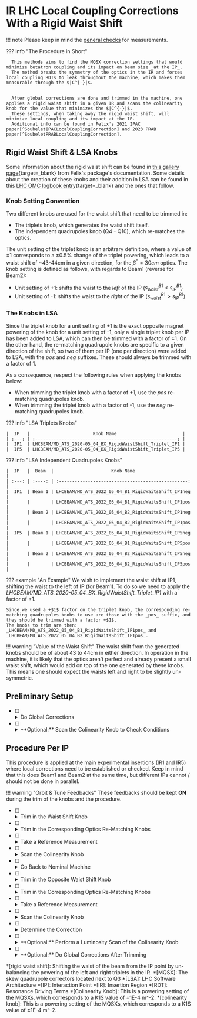 # IR LHC Local Coupling Corrections With a Rigid Waist Shift

!!! note
    Please keep in mind the [general checks](general_checks.md) for measurements.

??? info "The Procedure in Short"

      This methods aims to find the MQSX correction settings that would minimize betatron coupling and its impact on beam size _at the IP_.
      The method breaks the symmetry of the optics in the IR and forces local coupling RDTs to leak throughout the machine, which makes them measurable through the $|C^{-}|$.


      After global corrections are done and trimmed in the machine, one applies a rigid waist shift in a given IR and scans the colinearity knob for the value that minimizes the $|C^{-}|$.
      These settings, when taking away the rigid waist shift, will minimize local coupling and its impact at the IP.
      Additional info can be found in Felix's 2021 IPAC paper[^SoubeletIPACLocalCouplingCorrection] and 2023 PRAB paper[^SoubeletPRABLocalCouplingCorrection].

## Rigid Waist Shift & LSA Knobs

Some information about the rigid waist shift can be found in [this gallery page][rws_gallery]{target=_blank} from Felix's package's documentation.
Some details about the creation of these knobs and their addition in LSA can be found in this [LHC OMC logbook entry][logbook_entry]{target=_blank} and the ones that follow.

### Knob Setting Convention

Two different knobs are used for the waist shift that need to be trimmed in:

- The triplets knob, which generates the waist shift itself.
- The independent quadrupoles knob (Q4 - Q10), which re-matches the optics.

The unit setting of the triplet knob is an arbitrary definition, where a value of $\pm1$ corresponds to a $\pm 0.5$% change of the triplet powering, which leads to a waist shift of ~43-44cm in a given direction, for the $\beta^{*} = 30cm$ optics.
The knob setting is defined as follows, with regards to Beam1 (reverse for Beam2):

- Unit setting of +$1$: shifts the waist to the _left_ of the IP ($s_{waist}^{B1} < s_{IP}^{B1}$)
- Unit setting of -$1$: shifts the waist to the _right_ of the IP ($s_{waist}^{B1} > s_{IP}^{B1}$)

### The Knobs in LSA

Since the triplet knob for a unit setting of +$1$ is the exact opposite magnet powering of the knob for a unit setting of -$1$, only a single triplet knob per IP has been added to LSA, which can then be trimmed with a factor of $\pm1$.
On the other hand, the re-matching quadrupole knobs are specific to a given direction of the shift, so two of them per IP (one per direction) were added to LSA, with the _pos_ and _neg_ suffixes.
These should always be trimmed with a factor of $1$.

As a consequence, respect the following rules when applying the knobs below:

- When trimming the triplet knob with a factor of +$1$, use the _pos_ re-matching quadrupoles knob.
- When trimming the triplet knob with a factor of -$1$, use the _neg_ re-matching quadrupoles knob.

??? info "LSA Triplets Knobs"

    |  IP   |                        Knob Name                         |
    | :---: | :------------------------------------------------------: |
    |  IP1  | LHCBEAM/MD_ATS_2020-05_04_BX_RigidWaistShift_Triplet_IP1 |
    |  IP5  | LHCBEAM/MD_ATS_2020-05_04_BX_RigidWaistShift_Triplet_IP5 |

??? info "LSA Independent Quadrupoles Knobs"

    |  IP   |  Beam  |                      Knob Name                      |
    | :---: | :----: | :-------------------------------------------------: |
    |  IP1  | Beam 1 | LHCBEAM/MD_ATS_2022_05_04_B1_RigidWaitsShift_IP1neg |
    |       |        | LHCBEAM/MD_ATS_2022_05_04_B1_RigidWaitsShift_IP1pos |
    |       | Beam 2 | LHCBEAM/MD_ATS_2022_05_04_B2_RigidWaitsShift_IP1neg |
    |       |        | LHCBEAM/MD_ATS_2022_05_04_B2_RigidWaitsShift_IP1pos |
    |  IP5  | Beam 1 | LHCBEAM/MD_ATS_2022_05_04_B1_RigidWaitsShift_IP5neg |
    |       |        | LHCBEAM/MD_ATS_2022_05_04_B1_RigidWaitsShift_IP5pos |
    |       | Beam 2 | LHCBEAM/MD_ATS_2022_05_04_B2_RigidWaitsShift_IP5neg |
    |       |        | LHCBEAM/MD_ATS_2022_05_04_B2_RigidWaitsShift_IP5pos |

??? example "An Example"
    We wish to implement the waist shift at IP1, shifting the waist to the left of IP (for Beam1).
    To do so we need to apply the _LHCBEAM/MD_ATS_2020-05_04_BX_RigidWaistShift_Triplet_IP1_ with a factor of +$1$.

    Since we used a +$1$ factor on the triplet knob, the corresponding re-matching quadrupoles knobs to use are those with the _pos_ suffix, and they should be trimmed with a factor +$1$.
    The knobs to trim are then: _LHCBEAM/MD_ATS_2022_05_04_B1_RigidWaitsShift_IP1pos_ and _LHCBEAM/MD_ATS_2022_05_04_B2_RigidWaitsShift_IP1pos_.

!!! warning "Value of the Waist Shift"
      The waist shift from the generated knobs should be of about 43 to 44cm in either direction.
      In operation in the machine, it is likely that the optics aren't perfect and already present a small waist shift, which would add on top of the one generated by these knobs.
      This means one should expect the waists left and right to be slightly un-symmetric.

## Preliminary Setup

- [ ] <details class="nodeco"><summary>Do Global Corrections</summary>
      <p> This procedure needs global corrections to be trimmed in the machine first, so optics and _global coupling_ should be taken care of beforehand.
      </p></details>

- [ ] <details class="nodeco"><summary>**Optional:** Scan the Colinearity Knob to Check Conditions</summary>
      <p> If time allows, ideally we would scan the colinearity knob to ensure we see very small variations of the $|C^{-}|$.
      If strong variations are noticed, then the expected conditions for the procedure are not met: either the phase advance between left and right MQSXs is off, or the $\sqrt{\beta_x \beta_y}$ is significantly wrong at these elements.
      </p></details>

## Procedure Per IP

This procedure is applied at the main experimental insertions (IR1 and IR5) where local corrections need to be established or checked.
Keep in mind that this does Beam1 and Beam2 at the same time, but different IPs cannot / should not be done in parallel.

!!! warning "Orbit & Tune Feedbacks"
      These feedbacks should be kept **ON** during the trim of the knobs and the procedure.

- [ ] <details class="nodeco"><summary>Trim in the Waist Shift Knob</summary>
      <p> Trim the prepared knob in the machine, for a certain direction (waist left/right of the IP).
      Remember that this affects both beams at the same time.
      On can take a few measurements to assess the impact of the optics.
      </p></details>

- [ ] <details class="nodeco"><summary>Trim in the Corresponding Optics Re-Matching Knobs</summary>
      <p> See the [Knobs in LSA](#the-knobs-in-lsa) section to determine which knobs to apply.
      At this point one should also kick a few times and ensure the optics were re-matched properly.
      </p></details>

- [ ] <details class="nodeco"><summary>Take a Reference Measurement</summary>
      <p> Do some kicks and measure $|C^{-}|$ and the optics.
      This will serve as a baseline reference of the coupling in the machine without any colinearity knob applied.
      </p></details>

- [ ] <details class="nodeco"><summary>Scan the Colinearity Knob</summary>
      <p> Trim the colinearity knob, about one or two units at a time depending on the range of values you want to cover.
      For each setting, do some kicks and measure the $|C^{-}|$ and the optics.
      </p></details>

- [ ] <details class="nodeco"><summary>Go Back to Nominal Machine</summary>
      <p> Trim out the rigid waist shift, and ensure that no drift from nominal is observed.
      If needed, do another round of global corrections.
      </p></details>

- [ ] <details class="nodeco"><summary>Trim in the Opposite Waist Shift Knob</summary>
      <p> Trim the prepared knob in the machine, for the other direction (waist right/left of the IP).
      On can take a few measurements to assess the impact of the optics.
      </p></details>

- [ ] <details class="nodeco"><summary>Trim in the Corresponding Optics Re-Matching Knobs</summary>
      <p> See the [Knobs in LSA](#the-knobs-in-lsa) section to determine which knobs to apply.
      At this point one should also kick a few times and ensure the optics were re-matched properly.
      </p></details>

- [ ] <details class="nodeco"><summary>Take a Reference Measurement</summary>
      <p> Do some kicks and measure $|C^{-}|$ and the optics.
      This will serve as a baseline reference of the coupling in the machine without any colinearity knob applied.
      </p></details>

- [ ] <details class="nodeco"><summary>Scan the Colinearity Knob</summary>
      <p> Trim the colinearity knob, about one or two units at a time depending on the range of values you want to cover.
      For each setting, do some kicks and measure the $|C^{-}|$ and the optics.
      </p></details>

- [ ] <details class="nodeco"><summary>Determine the Correction</summary>
      <p> Plot the evolution of the $|C^{-}|$ against the setting of the colinearity knob, and pick the setting that minimizes it.
      For best accuracy, one should substract the reference measurements (rematched optics without colinearity knob applied) for each measurement in the scans, eventually point by point.
      The curves for each beam might not be minimized exactly around the same point, and a compromise may be needed.
      Eventually do a fit of the data to get a better estimate of the correction.
      </p></details>

- [ ] <details class="nodeco"><summary>**Optional:** Perform a Luminosity Scan of the Colinearity Knob</summary>
      <p> In commissioning and if conditions allow, one can validate and fine tune the correction with a luminosity scan.
      This has to be performed without a rigid waist shift: simply scan the colinearity knob around the previously determined correction setting, and measure the instantaneous luminosity.
      </p></details>

- [ ] <details class="nodeco"><summary>**Optional:** Do Global Corrections After Trimming</summary>
      <p> One might want to do another round of global corrections, mainly coupling, after applying the determined colinearity knob setting.
      </p></details>

[^SoubeletIPACLocalCouplingCorrection]:
    ??? abstract "Prospect for Interaction Region Local Coupling Correction in the LHC Run 3, `F. Soubelet, and T. Persson, and R. Tomás, and O. Apsimon, and C.P. Welsch`, [International Particle Accelerator Conference, 2021](https://accelconf.web.cern.ch/ipac2021/papers/mopab007.pdf){target=_blank}"
        ```
        @inproceedings{soubeletProspectInteractionRegion2021,
          author={Soubelet, F. and Persson, T. and Tomás, R. and Apsimon, O. and Welsch, C.P.},
          booktitle={Proceedings of the 12th International Particle Accelerator Conference},
          title={Prospect for Interaction Region Local Coupling Correction in the LHC Run 3},
          year={2021},
          url={https://accelconf.web.cern.ch/ipac2021/papers/mopab007.pdf},
          doi={10.18429/JACOW-IPAC2021-MOPAB007}
        }
        ```

[^SoubeletPRABLocalCouplingCorrection]:
    ??? abstract "Rigid Waist Shift: A New Method for Local Coupling Corrections in the LHC Interaction Regions, `F. Soubelet, T. Persson, R. Tomás, O. Apsimon and C. Welsch`, [Phys. Rev. Accel. Beams 25,     051001, 2023](https://link.aps.org/doi/10.1103/PhysRevAccelBeams.26.051001){target=_blank}"
        ```
        @article{Soubelet2023,
          author    = {Soubelet, Felix and Persson, Tobias and Tomás, Rogelio and Apsimon, Oznur and Welsch, Carsten P.},
          doi       = {10.1103/PhysRevAccelBeams.26.051001},
          issue     = {5},
          journal   = {Phys. Rev. Accel. Beams},
          month     = {May},
          numpages  = {13},
          pages     = {051001},
          publisher = {American Physical Society},
          title     = {Rigid waist shift: A new method for local coupling corrections in the LHC interaction regions},
          url       = {https://link.aps.org/doi/10.1103/PhysRevAccelBeams.26.051001},
          volume    = {26},
          year      = 2023
        }
        ```

*[rigid waist shift]: Shifting the waist of the beam from the IP point by un-balancing the powering of the left and right triplets in the IR.
*[MQSX]: The skew quadrupole correctors located next to Q3
*[LSA]: LHC Software Architecture
*[IP]: Interaction Point
*[IR]: Insertion Region
*[RDT]: Resonance Driving Terms
*[Colinearity Knob]: This is a powering setting of the MQSXs, which corresponds to a K1S value of  ±1E-4 m^-2.
*[colinearity knob]: This is a powering setting of the MQSXs, which corresponds to a K1S value of  ±1E-4 m^-2.

[rws_gallery]: https://fsoubelet.github.io/PyhDToolkit/gallery/demo_lhc_rigid_waist_shift.html
[logbook_entry]: https://be-op-logbook.web.cern.ch/elogbook-server/GET/showEventInLogbook/3545713
